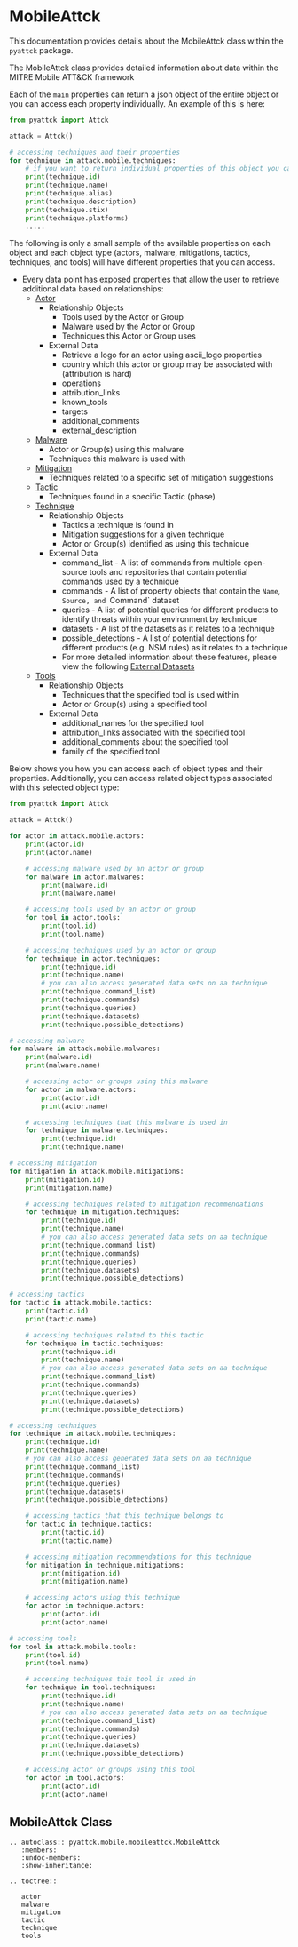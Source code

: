 # MobileAttck

This documentation provides details about the MobileAttck class within the `pyattck` package.

The MobileAttck class provides detailed information about data within the MITRE Mobile ATT&CK framework

Each of the `main` properties can return a json object of the entire object or you can access each property individually.  An example of this is here:

```python
from pyattck import Attck

attack = Attck()

# accessing techniques and their properties
for technique in attack.mobile.techniques:
	# if you want to return individual properties of this object you call them directly
	print(technique.id)
	print(technique.name)
	print(technique.alias)
	print(technique.description)
	print(technique.stix)
	print(technique.platforms)
	.....
```

The following is only a small sample of the available properties on each object and each object type (actors, malware, mitigations, tactics, techniques, and tools) will have different properties that you can access.

* Every data point has exposed properties that allow the user to retrieve additional data based on relationships:
    * [Actor](actor.md)
        * Relationship Objects
            * Tools used by the Actor or Group
            * Malware used by the Actor or Group
            * Techniques this Actor or Group uses
        * External Data
            * Retrieve a logo for an actor using ascii_logo properties
            * country which this actor or group may be associated with (attribution is hard)
            * operations 
            * attribution_links
            * known_tools
            * targets
            * additional_comments
            * external_description
    * [Malware](malware.md)
        * Actor or Group(s) using this malware
        * Techniques this malware is used with
    * [Mitigation](mitigation.md)
        * Techniques related to a specific set of mitigation suggestions
    * [Tactic](tactic.md)
        * Techniques found in a specific Tactic (phase)
    * [Technique](technique.md)
        * Relationship Objects
            * Tactics a technique is found in
            * Mitigation suggestions for a given technique
            * Actor or Group(s) identified as using this technique
        * External Data
            * command_list - A list of commands from multiple open-source tools and repositories that contain potential commands used by a technique
            * commands - A list of property objects that contain the `Name`, `Source, and `Command` dataset
            * queries - A list of potential queries for different products to identify threats within your environment by technique
            * datasets - A list of the datasets as it relates to a technique
            * possible_detections -  A list of potential detections for different products (e.g. NSM rules) as it relates to a technique
            * For more detailed information about these features, please view the following  [External Datasets](../dataset/dataset.md)
    * [Tools](tools.md)
        * Relationship Objects
            * Techniques that the specified tool is used within
            * Actor or Group(s) using a specified tool
        * External Data
            * additional_names for the specified tool
            * attribution_links associated with the specified tool
            * additional_comments about the specified tool
            * family of the specified tool

Below shows you how you can access each of object types and their properties.  Additionally, you can access related object types associated with this selected object type:

```python
from pyattck import Attck

attack = Attck()

for actor in attack.mobile.actors:
    print(actor.id)
    print(actor.name)

    # accessing malware used by an actor or group
    for malware in actor.malwares:
        print(malware.id)
        print(malware.name)

    # accessing tools used by an actor or group
    for tool in actor.tools:
        print(tool.id)
        print(tool.name)

    # accessing techniques used by an actor or group
    for technique in actor.techniques:
        print(technique.id)
        print(technique.name)
        # you can also access generated data sets on aa technique
        print(technique.command_list)
        print(technique.commands)
        print(technique.queries)
        print(technique.datasets)
        print(technique.possible_detections)

# accessing malware
for malware in attack.mobile.malwares:
    print(malware.id)
    print(malware.name)

    # accessing actor or groups using this malware
    for actor in malware.actors:
        print(actor.id)
        print(actor.name)

    # accessing techniques that this malware is used in
    for technique in malware.techniques:
        print(technique.id)
        print(technique.name)

# accessing mitigation
for mitigation in attack.mobile.mitigations:
    print(mitigation.id)
    print(mitigation.name)

    # accessing techniques related to mitigation recommendations
    for technique in mitigation.techniques:
        print(technique.id)
        print(technique.name)
        # you can also access generated data sets on aa technique
        print(technique.command_list)
        print(technique.commands)
        print(technique.queries)
        print(technique.datasets)
        print(technique.possible_detections)

# accessing tactics
for tactic in attack.mobile.tactics:
    print(tactic.id)
    print(tactic.name)

    # accessing techniques related to this tactic
    for technique in tactic.techniques:
        print(technique.id)
        print(technique.name)
        # you can also access generated data sets on aa technique
        print(technique.command_list)
        print(technique.commands)
        print(technique.queries)
        print(technique.datasets)
        print(technique.possible_detections)

# accessing techniques
for technique in attack.mobile.techniques:
    print(technique.id)
    print(technique.name)
    # you can also access generated data sets on aa technique
    print(technique.command_list)
    print(technique.commands)
    print(technique.queries)
    print(technique.datasets)
    print(technique.possible_detections)

    # accessing tactics that this technique belongs to
    for tactic in technique.tactics:
        print(tactic.id)
        print(tactic.name)

    # accessing mitigation recommendations for this technique
    for mitigation in technique.mitigations:
        print(mitigation.id)
        print(mitigation.name)

    # accessing actors using this technique
    for actor in technique.actors:
        print(actor.id)
        print(actor.name)

# accessing tools
for tool in attack.mobile.tools:
    print(tool.id)
    print(tool.name)

    # accessing techniques this tool is used in
    for technique in tool.techniques:
        print(technique.id)
        print(technique.name)
        # you can also access generated data sets on aa technique
        print(technique.command_list)
        print(technique.commands)
        print(technique.queries)
        print(technique.datasets)
        print(technique.possible_detections)

    # accessing actor or groups using this tool
    for actor in tool.actors:
        print(actor.id)
        print(actor.name)
```

## MobileAttck Class

```eval_rst
.. autoclass:: pyattck.mobile.mobileattck.MobileAttck
   :members:
   :undoc-members:
   :show-inheritance:
```

```eval_rst
.. toctree::

   actor
   malware
   mitigation
   tactic
   technique
   tools
```

